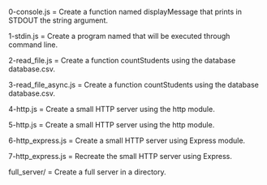 0-console.js = Create a function named displayMessage that prints in STDOUT the string argument.

1-stdin.js = Create a program named that will be executed through command line.

2-read_file.js = Create a function countStudents using the database database.csv.

3-read_file_async.js = Create a function countStudents using the database database.csv.

4-http.js = Create a small HTTP server using the http module.

5-http.js = Create a small HTTP server using the http module.

6-http_express.js = Create a small HTTP server using Express module.

7-http_express.js = Recreate the small HTTP server using Express.

full_server/ = Create a full server in a directory.
